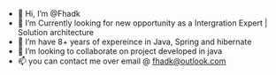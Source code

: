 - 👋 Hi, I’m @Fhadk
- 👀 I’m Currently looking for new opportunity as a Intergration Expert | Solution architecture
- 🌱 I’m have 8+ years of expereince in Java, Spring and hibernate
- 💞️ I’m looking to collaborate on project developed in java
- 📫 you can contact me over email @ fhadk@outlook.com

<!---
Fhadk/Fhadk is a ✨ special ✨ repository because its `README.md` (this file) appears on your GitHub profile.
You can click the Preview link to take a look at your changes.
--->
